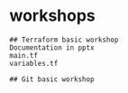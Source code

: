 # workshops
    ## Terraform basic workshop
    Documentation in pptx
    main.tf
    variables.tf
    
    ## Git basic workshop